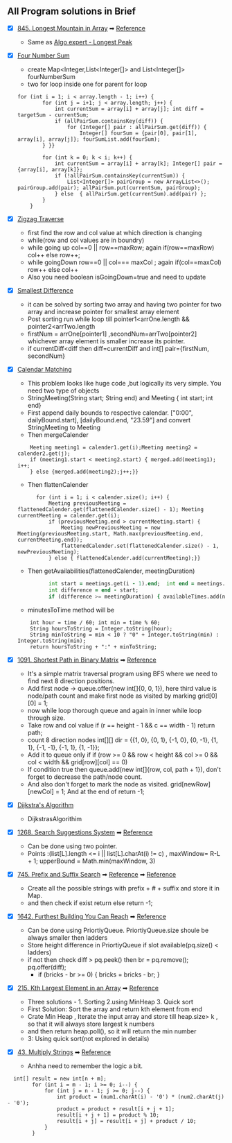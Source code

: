 ## All Program solutions in Brief

- [x] [845. Longest Mountain in Array](https://leetcode.com/problems/longest-mountain-in-array/)
  ➡ [Reference](https://www.algoexpert.io/questions/Longest%20Peak)
    * Same as [Algo expert - Longest Peak](https://www.algoexpert.io/questions/Longest%20Peak)


- [x] [Four Number Sum](https://www.algoexpert.io/questions/Four%20Number%20Sum)
    * create Map<Integer,List<Integer[]> and List<Integer[]> fourNumberSum
    * two for loop inside one for parent for loop
  ```
  for (int i = 1; i < array.length - 1; i++) {
          for (int j = i+1; j < array.length; j++) {
              int currentSum = array[i] + array[j]; int diff = targetSum - currentSum;
              if (allPairSum.containsKey(diff)) {
                  for (Integer[] pair : allPairSum.get(diff)) {
                      Integer[] fourSum = {pair[0], pair[1], array[i], array[j]}; fourSumList.add(fourSum);
          } }}
  
          for (int k = 0; k < i; k++) {
              int currentSum = array[i] + array[k]; Integer[] pair = {array[i], array[k]};
              if (!allPairSum.containsKey(currentSum)) {
                  List<Integer[]> pairGroup = new ArrayList<>(); pairGroup.add(pair); allPairSum.put(currentSum, pairGroup);
              } else  { allPairSum.get(currentSum).add(pair) };
          }
      }

- [x] [Zigzag Traverse](https://www.algoexpert.io/questions/Zigzag%20Traverse)
    * first find the row and col value at which direction is changing
    * while(row and col values are in boundry)
    * while going up col==0 || row==maxRow; again if(row==maxRow) col++ else row++;
    * while goingDown row==0 || col=== maxCol ; again if(col==maxCol) row++ else col++
    * Also you need boolean isGoingDown=true and need to update

- [x] [Smallest Difference](https://www.algoexpert.io/questions/Smallest%20Difference)
    * it can be solved by sorting two array and having two pointer for two array and increase pointer for smallest array
      element
    * Post sorting run while loop till pointer1<arrOne.length && pointer2<arrTwo.length
    * firstNum = arrOne[pointer1]  ,secondNum=arrTwo[pointer2]  whichever array element is smaller increase its pointer.
    * if currentDiff<diff then diff=currentDiff and int[] pair={firstNum, secondNum}


- [x] [Calendar Matching](https://www.algoexpert.io/questions/Calendar%20Matching)
    * This problem looks like huge code ,but logically its very simple. You need two type of objects
    * StringMeeting(String start; String end) and Meeting { int start; int end}
    * First append daily bounds to respective calendar. ["0:00", dailyBound.start], [dailyBound.end, "23.59"] and
      convert StringMeeting to Meeting
    * Then mergeCalender
  ```while (i < calender1.size() && j < calender2.size()) {
      Meeting meeting1 = calender1.get(i);Meeting meeting2 = calender2.get(j);
      if (meeting1.start < meeting2.start) { merged.add(meeting1); i++;
      } else {merged.add(meeting2);j++;}}
  ```
    * Then flattenCalender
  ```flattenedCalender.add(calender.get(0));
        for (int i = 1; i < calender.size(); i++) {
            Meeting previousMeeting = flattenedCalender.get(flattenedCalender.size() - 1); Meeting currentMeeting = calender.get(i);
            if (previousMeeting.end > currentMeeting.start) {
                Meeting newPreviousMeeting = new Meeting(previousMeeting.start, Math.max(previousMeeting.end, currentMeeting.end));
                flattenedCalender.set(flattenedCalender.size() - 1, newPreviousMeeting);
            } else { flattenedCalender.add(currentMeeting);}}
  ```
    * Then getAvailabilities(flattenedCalender, meetingDuration)
  ```for (int i = 1; i < meetings.size(); i++) {
            int start = meetings.get(i - 1).end;  int end = meetings.get(i).start;
            int difference = end - start;
            if (difference >= meetingDuration) { availableTimes.add(new StringMeeting(minutesToTime(start), minutesToTime(end)));}} 
  ```
    * minutesToTime method will be
  ```
      int hour = time / 60; int min = time % 60;
      String hoursToString = Integer.toString(hour);
      String minToString = min < 10 ? "0" + Integer.toString(min) : Integer.toString(min);
      return hoursToString + ":" + minToString;
  ```

- [x] [1091. Shortest Path in Binary Matrix](https://leetcode.com/problems/shortest-path-in-binary-matrix/)
  ➡ [Reference](https://www.youtube.com/watch?v=CABaqOkWbgQ)
    * It's a simple matrix traversal program using BFS where we need to find next 8 direction positions.
    * Add first node -> queue.offer(new int[]{0, 0, 1}), here third value is node/path count and make first node as
      visited by marking grid[0][0] = 1;
    * now while loop thorough queue and again in inner while loop through size.
    * Take row and col value if (r == height - 1 && c == width - 1) return path;
    * count 8 direction nodes int[][] dir = {{1, 0}, {0, 1}, {-1, 0}, {0, -1}, {1, 1}, {-1, -1}, {-1, 1}, {1, -1}};
    * Add it to queue only if if (row >= 0 && row < height && col >= 0 && col < width && grid[row][col] == 0)
    * If condition true then queue.add(new int[]{row, col, path + 1}), don't forget to decrease the path/node count.
    * And also don't forget to mark the node as visited. grid[newRow][newCol] = 1; And at the end of return -1;


- [x] [Dijkstra's Algorithm](https://www.algoexpert.io/questions/dijkstra's-algorithm)
    * DijkstrasAlgorithim

- [x] [1268. Search Suggestions System](https://leetcode.com/problems/search-suggestions-system/)
  ➡ [Reference](https://www.youtube.com/watch?v=D4T2N0yAr20)
    * Can be done using two pointer.
    * Points :(list[L].length <= i || list[L].charAt(i) != c) , maxWindow= R-L + 1; upperBound = Math.min(maxWindow, 3)
  
- [x] [745. Prefix and Suffix Search](https://leetcode.com/problems/prefix-and-suffix-search/)
  ➡ [Reference](https://www.youtube.com/watch?v=3JVlE66WxW0&t=0s)
  ➡ [Reference](https://www.youtube.com/watch?v=X630KoSDkeQ)
  * Create all the possible strings with prefix + # + suffix and store it in Map. 
  * and then check if exist return else return -1;

- [x] [1642. Furthest Building You Can Reach](https://leetcode.com/problems/furthest-building-you-can-reach/)
  ➡ [Reference](https://www.youtube.com/watch?v=wAxhnUhXvHE)
  * Can be done using PriortiyQueue. PriortiyQueue.size shoule be always smaller then ladders
  * Store height difference in PriortiyQueue if slot available(pq.size() < ladders)
  * if not then check diff > pq.peek() then br = pq.remove(); pq.offer(diff);
    * if (bricks - br >= 0) {
       bricks = bricks - br;
       }
- [x] [215. Kth Largest Element in an Array](https://leetcode.com/problems/kth-largest-element-in-an-array/)
  ➡ [Reference](https://www.youtube.com/watch?v=ockS2ZKh7j8&t=316s)
  * Three solutions - 1. Sorting 2.using MinHeap 3. Quick sort
  * First Solution: Sort the array and return kth element from end
  * Crate Min Heap , Iterate the input array and store till heap.size> k , so that it will always store largest k numbers
  * and then return heap.poll(), so it will return the min number
  * 3: Using quick sort(not explored in details)

- [x] [43. Multiply Strings](https://leetcode.com/problems/multiply-strings/)
  ➡ [Reference](https://www.youtube.com/watch?v=rUVg2Vewbo8)
  * Anhha need to remember the logic a bit.
```
  int[] result = new int[n + m];
        for (int i = m - 1; i >= 0; i--) {
            for (int j = n - 1; j >= 0; j--) {
                int product = (num1.charAt(i) - '0') * (num2.charAt(j) - '0');
                product = product + result[i + j + 1];
                result[i + j + 1] = product % 10;
                result[i + j] = result[i + j] + product / 10;
            }
        }
```
